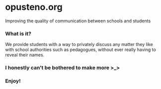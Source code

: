 # opusteno.org
Improving the quality of communication between schools and students

### What is it?
We provide students with a way to privately discuss any matter they like with school authorities such as pedagogues, without ever really having to reveal their names.

### I honestly can't be bothered to make more >_>
### Enjoy!